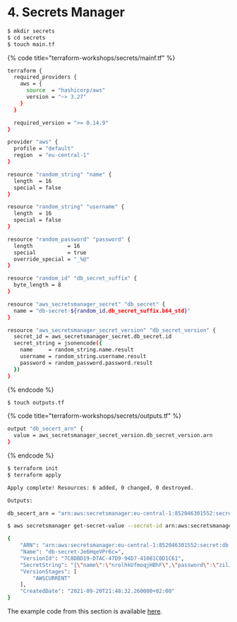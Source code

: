 # 4. Secrets Manager

```bash
$ mkdir secrets
$ cd secrets
$ touch main.tf
```

{% code title="terraform-workshops/secrets/mainf.tf" %}
```bash
terraform {
  required_providers {
    aws = {
      source  = "hashicorp/aws"
      version = "~> 3.27"
    }
  }

  required_version = ">= 0.14.9"
}

provider "aws" {
  profile = "default"
  region  = "eu-central-1"
}

resource "random_string" "name" {
  length  = 16
  special = false
}

resource "random_string" "username" {
  length  = 16
  special = false
}

resource "random_password" "password" {
  length           = 16
  special          = true
  override_special = "_%@"
}

resource "random_id" "db_secret_suffix" {
  byte_length = 8
}

resource "aws_secretsmanager_secret" "db_secret" {
  name = "db-secret-${random_id.db_secret_suffix.b64_std}"
}

resource "aws_secretsmanager_secret_version" "db_secret_version" {
  secret_id = aws_secretsmanager_secret.db_secret.id
  secret_string = jsonencode({
    name     = random_string.name.result
    username = random_string.username.result
    password = random_password.password.result
  })
}
```
{% endcode %}

```bash
$ touch outputs.tf
```

{% code title="terraform-workshops/secrets/outputs.tf" %}
```bash
output "db_secert_arn" {
  value = aws_secretsmanager_secret_version.db_secret_version.arn
}
```
{% endcode %}

```bash
$ terraform init
$ terraform apply

Apply complete! Resources: 6 added, 0 changed, 0 destroyed.

Outputs:

db_secert_arn = "arn:aws:secretsmanager:eu-central-1:852046301552:secret:db-secret-Je6HqeVPr6c=-Wi3YY3"
```

```bash
$ aws secretsmanager get-secret-value --secret-id arn:aws:secretsmanager:eu-central-1:852046301552:secret:db-secret-Je6HqeVPr6c=-Wi3YY3

{
    "ARN": "arn:aws:secretsmanager:eu-central-1:852046301552:secret:db-secret-Je6HqeVPr6c=-Wi3YY3",
    "Name": "db-secret-Je6HqeVPr6c=",
    "VersionId": "7C8DBD19-D7AC-47D9-94D7-41081C0D1C61",
    "SecretString": "{\"name\":\"nrolhkUfmoqjHBhF\",\"password\":\"zilJqjnsbhvDvHzs\",\"username\":\"N2FSa67lDzlaSQkB\"}",
    "VersionStages": [
        "AWSCURRENT"
    ],
    "CreatedDate": "2021-09-20T21:48:32.260000+02:00"
}
```

The example code from this section is available [here](https://github.com/annalach/terraform-workshops/tree/master/terraform-workshops/secrets).

